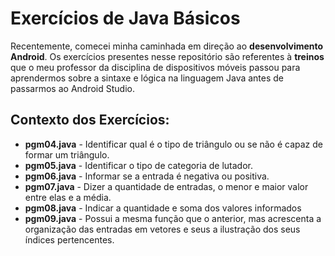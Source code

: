 # Exercícios de Java Básicos

Recentemente, comecei minha caminhada em direção ao **desenvolvimento Android**. Os exercícios presentes nesse repositório são referentes à **treinos** que o meu professor da disciplina de dispositivos móveis passou para aprendermos sobre a sintaxe e lógica na linguagem Java antes de passarmos ao Android Studio. 

## Contexto dos Exercícios:

 - **pgm04.java** - Identificar qual é o tipo de triângulo ou se não é capaz de formar um triângulo.
 - **pgm05.java** - Identificar o tipo de categoria de lutador.
 - **pgm06.java** - Informar se a entrada é negativa ou positiva.
 - **pgm07.java** - Dizer a quantidade de entradas, o menor e maior valor entre elas e a média.
 - **pgm08.java** - Indicar a quantidade e soma dos valores informados
 - **pgm09.java** - Possui a mesma função que o anterior, mas acrescenta a organização das entradas em vetores e seus a ilustração dos seus índices pertencentes.

